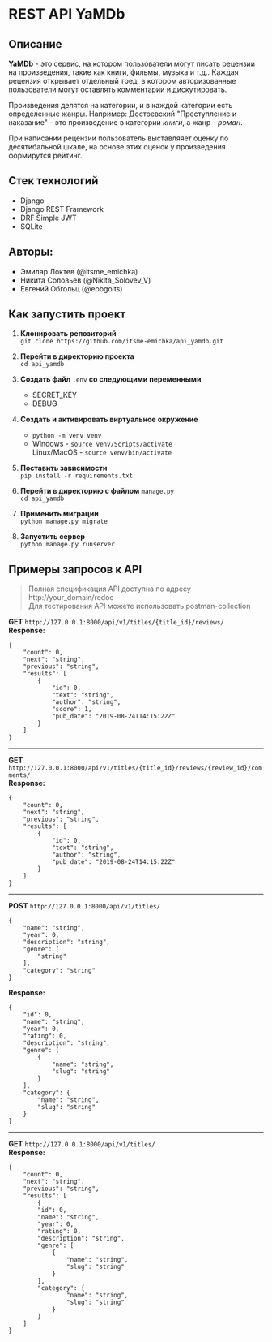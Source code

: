 # REST API YaMDb
## Описание

**YaMDb** - это сервис, на котором пользователи могут писать рецензии на произведения, такие как книги, фильмы, музыка и т.д.. Каждая рецензия открывает отдельный тред, в котором авторизованные пользователи могут оставлять комментарии и дискутировать.

Произведения делятся на категории, и в каждой категории есть определенные жанры. Например: Достоевский "Преступление и наказание" - это произведение в категории *книги*, а жанр - *роман*.

При написании рецензии пользователь выставляяет оценку по десятибальной шкале, на основе этих оценок у произведения формирутся рейтинг.  

## Стек технологий
- Django
- Django REST Framework
- DRF Simple JWT
- SQLite

## Авторы:

- Эмилар Локтев (@itsme_emichka)
- Никита Соловьев (@Nikita_Solovev_V)
- Евгений Обгольц (@eobgolts)

## Как запустить проект
1. **Клонировать репозиторий**  
`git clone https://github.com/itsme-emichka/api_yamdb.git`

2. **Перейти в директорию проекта**  
`cd api_yamdb`

3. **Создать файл** `.env` **со следующими переменными**
    - SECRET_KEY
    - DEBUG

4. **Создать и активировать виртуальное окружение**  
    - `python -m venv venv`
    - Windows - `source venv/Scripts/activate`  
       Linux/MacOS - `source venv/bin/activate`

5. **Поставить зависимости**  
`pip install -r requirements.txt`

6. **Перейти в директорию с файлом** `manage.py`  
`cd api_yamdb`

7. **Применить миграции**  
`python manage.py migrate`

8. **Запустить сервер**  
`python manage.py runserver`

## Примеры запросов к API
>Полная спецификация API доступна по адресу http://your_domain/redoc  
>Для тестирования API можете использовать postman-collection  

**GET** `http://127.0.0.1:8000/api/v1/titles/{title_id}/reviews/`  
**Response:**  
```
{
    "count": 0,
    "next": "string",
    "previous": "string",
    "results": [
        {
            "id": 0,
            "text": "string",
            "author": "string",
            "score": 1,
            "pub_date": "2019-08-24T14:15:22Z"
        }
    ]
}
```
___
**GET** `http://127.0.0.1:8000/api/v1/titles/{title_id}/reviews/{review_id}/comments/`  
**Response:**
```
{
    "count": 0,
    "next": "string",
    "previous": "string",
    "results": [
        {
            "id": 0,
            "text": "string",
            "author": "string",
            "pub_date": "2019-08-24T14:15:22Z"
        }
    ]
}
```
___
**POST** `http://127.0.0.1:8000/api/v1/titles/`  
```
{
    "name": "string",
    "year": 0,
    "description": "string",
    "genre": [
        "string"
    ],
    "category": "string"
}
```
**Response:**  
```
{
    "id": 0,
    "name": "string",
    "year": 0,
    "rating": 0,
    "description": "string",
    "genre": [
        {
            "name": "string",
            "slug": "string"
        }
    ],
    "category": {
        "name": "string",
        "slug": "string"
    }
}
```
___
**GET** `http://127.0.0.1:8000/api/v1/titles/`  
**Response:**  
```
{
    "count": 0,
    "next": "string",
    "previous": "string",
    "results": [
        {
        "id": 0,
        "name": "string",
        "year": 0,
        "rating": 0,
        "description": "string",
        "genre": [
            {
                "name": "string",
                "slug": "string"
            }
        ],
        "category": {
                "name": "string",
                "slug": "string"
            }
        }
    ]
}
```
